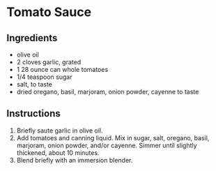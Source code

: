 # Tomato Sauce

## Ingredients

- olive oil
- 2 cloves garlic, grated
- 1 28 ounce can whole tomatoes
- 1/4 teaspoon sugar
- salt, to taste
- dried oregano, basil, marjoram, onion powder, cayenne to taste

## Instructions

1. Briefly saute garlic in olive oil.
2. Add tomatoes and canning liquid. Mix in sugar, salt, oregano, basil, marjoram, onion powder, and/or cayenne. Simmer until slightly thickened, about 10 minutes.
3. Blend briefly with an immersion blender.
